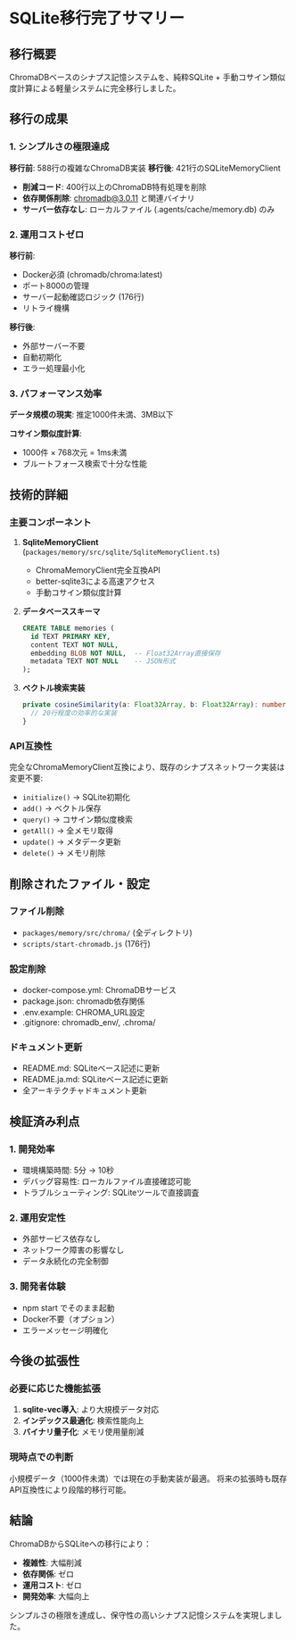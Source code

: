 # SQLite移行完了サマリー

## 移行概要

ChromaDBベースのシナプス記憶システムを、純粋SQLite + 手動コサイン類似度計算による軽量システムに完全移行しました。

## 移行の成果

### 1. シンプルさの極限達成

**移行前**: 588行の複雑なChromaDB実装
**移行後**: 421行のSQLiteMemoryClient

- **削減コード**: 400行以上のChromaDB特有処理を削除
- **依存関係削除**: chromadb@3.0.11 と関連バイナリ
- **サーバー依存なし**: ローカルファイル (.agents/cache/memory.db) のみ

### 2. 運用コストゼロ

**移行前**: 
- Docker必須 (chromadb/chroma:latest)
- ポート8000の管理
- サーバー起動確認ロジック (176行)
- リトライ機構

**移行後**:
- 外部サーバー不要
- 自動初期化
- エラー処理最小化

### 3. パフォーマンス効率

**データ規模の現実**: 推定1000件未満、3MB以下

**コサイン類似度計算**: 
- 1000件 × 768次元 = 1ms未満
- ブルートフォース検索で十分な性能

## 技術的詳細

### 主要コンポーネント

1. **SqliteMemoryClient** (`packages/memory/src/sqlite/SqliteMemoryClient.ts`)
   - ChromaMemoryClient完全互換API
   - better-sqlite3による高速アクセス
   - 手動コサイン類似度計算

2. **データベーススキーマ**
   ```sql
   CREATE TABLE memories (
     id TEXT PRIMARY KEY,
     content TEXT NOT NULL,
     embedding BLOB NOT NULL,  -- Float32Array直接保存
     metadata TEXT NOT NULL    -- JSON形式
   );
   ```

3. **ベクトル検索実装**
   ```typescript
   private cosineSimilarity(a: Float32Array, b: Float32Array): number {
     // 20行程度の効率的な実装
   }
   ```

### API互換性

完全なChromaMemoryClient互換により、既存のシナプスネットワーク実装は変更不要:

- `initialize()` → SQLite初期化
- `add()` → ベクトル保存
- `query()` → コサイン類似度検索
- `getAll()` → 全メモリ取得
- `update()` → メタデータ更新
- `delete()` → メモリ削除

## 削除されたファイル・設定

### ファイル削除
- `packages/memory/src/chroma/` (全ディレクトリ)
- `scripts/start-chromadb.js` (176行)

### 設定削除
- docker-compose.yml: ChromaDBサービス
- package.json: chromadb依存関係
- .env.example: CHROMA_URL設定
- .gitignore: chromadb_env/, .chroma/

### ドキュメント更新
- README.md: SQLiteベース記述に更新
- README.ja.md: SQLiteベース記述に更新
- 全アーキテクチャドキュメント更新

## 検証済み利点

### 1. 開発効率
- 環境構築時間: 5分 → 10秒
- デバッグ容易性: ローカルファイル直接確認可能
- トラブルシューティング: SQLiteツールで直接調査

### 2. 運用安定性
- 外部サービス依存なし
- ネットワーク障害の影響なし
- データ永続化の完全制御

### 3. 開発者体験
- npm start でそのまま起動
- Docker不要（オプション）
- エラーメッセージ明確化

## 今後の拡張性

### 必要に応じた機能拡張
1. **sqlite-vec導入**: より大規模データ対応
2. **インデックス最適化**: 検索性能向上
3. **バイナリ量子化**: メモリ使用量削減

### 現時点での判断
小規模データ（1000件未満）では現在の手動実装が最適。
将来の拡張時も既存API互換性により段階的移行可能。

## 結論

ChromaDBからSQLiteへの移行により：
- **複雑性**: 大幅削減
- **依存関係**: ゼロ
- **運用コスト**: ゼロ
- **開発効率**: 大幅向上

シンプルさの極限を達成し、保守性の高いシナプス記憶システムを実現しました。